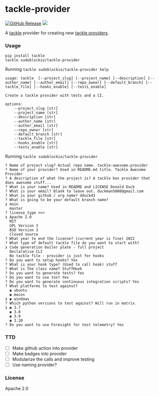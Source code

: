 # tackle-provider

[![GitHub Release](https://img.shields.io/github/release/sudoblockio/tackle-provider.svg?style=flat)]()
![](https://github.com/sudoblockio/tackle-provider/workflows/main-tests/badge.svg?branch=main)

A [tackle](https://github.com/robcxyz/tackle-box) provider for creating new [tackle providers](https://sudoblockio.github.io/tackle/creating-providers/).

### Usage

```shell
pip install tackle
tackle sudoblockio/tackle-provider
```

Running `tackle sudoblockio/tackle-provider help`

```text
usage: tackle  [--project_slug] [--project_name] [--description] [--author_name] [--author_email] [--repo_owner] [--default_branch] [--tackle_file] [--hooks_enable] [--tests_enable]

Create a tackle provider with tests and a CI.

options:
    --project_slug [str]
    --project_name [str]
    --description [str]
    --author_name [str]
    --author_email [str]
    --repo_owner [str]
    --default_branch [str]
    --tackle_file [str]
    --hooks_enable [str]
    --tests_enable [str]
```

Running `tackle sudoblockio/tackle-provider`

```text
? Name of project slug? Actual repo name. tackle-awesome-provider
? Name of your provider? Used in README.md title. Tackle Awesome Provider
? A description of what the project is? A tackle box provider that does awesome stuff...
? What is your name? Used in README and LICENSE Donald Duck
? What is your email? Blank to leave out. duckman5000@gmail.com
? What is your github / org name? dduck43
? What is going to be your default branch name?
❯ main
  master
? license_type >>>
❯ Apache 2.0
  MIT
  GPL Version 3
  BSD Version 3
  Closed source
? What year to end the license? (current year is fine) 2022
? What type of default tackle file do you want to start with?
❯ Code generation boiler plate - full project
  Declarative CLI
  No tackle file - provider is just for hooks
? Do you want to setup hooks? Yes
? What is your hook type? (Used to call hook) stuff
? What is the class name? StuffHook
? Do you want to generate tests? Yes
? Do you want to use tox? Yes
? Do you want to generate continuous integration scripts? Yes
? What platforms to test against?
  ◉ ubuntu
  ◉ macos
❯ ◉ windows
? Which python versions to test against? Will run in matrix.
❯ ◉ 3.7
  ◉ 3.8
  ◉ 3.9
  ◉ 3.10
? Do you want to use Foresight for test telemetry? Yes
```

### TTD

- [ ] Make github action into provider
- [ ] Make badges into provider
- [ ] Modularize the calls and improve testing
- [ ] Use naming provider?

### License

Apache 2.0
